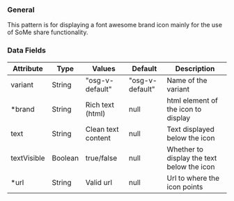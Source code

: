 ### General
This pattern is for displaying a font awesome brand icon mainly for the use of SoMe share functionality.

### Data Fields
| Attribute | Type | Values | Default | Description |
|---|---|---|---|---|
| variant | String | "osg-v-default" | "osg-v-default" | Name of the variant |
| *brand | String | Rich text (html) | null | html element of the icon to display |
| text | String | Clean text content | null | Text displayed below the icon |
| textVisible | Boolean | true/false | null | Whether to display the text below the icon |
| *url | String | Valid url | null | Url to where the icon points |
